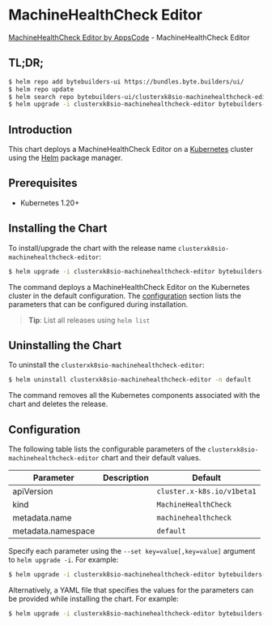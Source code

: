 # MachineHealthCheck Editor

[MachineHealthCheck Editor by AppsCode](https://byte.builders) - MachineHealthCheck Editor

## TL;DR;

```bash
$ helm repo add bytebuilders-ui https://bundles.byte.builders/ui/
$ helm repo update
$ helm search repo bytebuilders-ui/clusterxk8sio-machinehealthcheck-editor --version=v0.4.18
$ helm upgrade -i clusterxk8sio-machinehealthcheck-editor bytebuilders-ui/clusterxk8sio-machinehealthcheck-editor -n default --create-namespace --version=v0.4.18
```

## Introduction

This chart deploys a MachineHealthCheck Editor on a [Kubernetes](http://kubernetes.io) cluster using the [Helm](https://helm.sh) package manager.

## Prerequisites

- Kubernetes 1.20+

## Installing the Chart

To install/upgrade the chart with the release name `clusterxk8sio-machinehealthcheck-editor`:

```bash
$ helm upgrade -i clusterxk8sio-machinehealthcheck-editor bytebuilders-ui/clusterxk8sio-machinehealthcheck-editor -n default --create-namespace --version=v0.4.18
```

The command deploys a MachineHealthCheck Editor on the Kubernetes cluster in the default configuration. The [configuration](#configuration) section lists the parameters that can be configured during installation.

> **Tip**: List all releases using `helm list`

## Uninstalling the Chart

To uninstall the `clusterxk8sio-machinehealthcheck-editor`:

```bash
$ helm uninstall clusterxk8sio-machinehealthcheck-editor -n default
```

The command removes all the Kubernetes components associated with the chart and deletes the release.

## Configuration

The following table lists the configurable parameters of the `clusterxk8sio-machinehealthcheck-editor` chart and their default values.

|     Parameter      | Description |                Default                |
|--------------------|-------------|---------------------------------------|
| apiVersion         |             | <code>cluster.x-k8s.io/v1beta1</code> |
| kind               |             | <code>MachineHealthCheck</code>       |
| metadata.name      |             | <code>machinehealthcheck</code>       |
| metadata.namespace |             | <code>default</code>                  |


Specify each parameter using the `--set key=value[,key=value]` argument to `helm upgrade -i`. For example:

```bash
$ helm upgrade -i clusterxk8sio-machinehealthcheck-editor bytebuilders-ui/clusterxk8sio-machinehealthcheck-editor -n default --create-namespace --version=v0.4.18 --set apiVersion=cluster.x-k8s.io/v1beta1
```

Alternatively, a YAML file that specifies the values for the parameters can be provided while
installing the chart. For example:

```bash
$ helm upgrade -i clusterxk8sio-machinehealthcheck-editor bytebuilders-ui/clusterxk8sio-machinehealthcheck-editor -n default --create-namespace --version=v0.4.18 --values values.yaml
```
